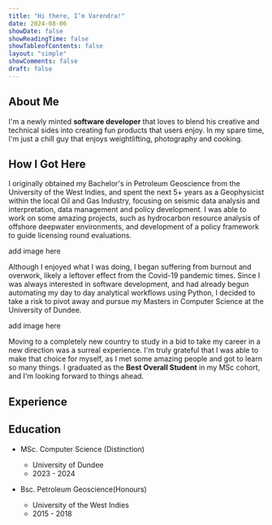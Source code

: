 ```yaml
---
title: "Hi there, I’m Varendra!"
date: 2024-08-06
showDate: false
showReadingTime: false
showTableofContents: false
layout: "simple"
showComments: false
draft: false
---
```


## About Me

I'm a newly minted **software developer** that loves to blend his creative and technical sides into creating fun products that users enjoy. In my spare time, I'm just a chill guy that enjoys weightlifting, photography and cooking.

## How I Got Here

I originally obtained my Bachelor's in Petroleum Geoscience from the University of the West Indies, and spent the next 5+ years as a Geophysicist within the local Oil and Gas Industry, focusing on seismic data analysis and interpretation, data management and policy development. I was able to work on some amazing projects, such as hydrocarbon resource analysis of offshore deepwater environments, and development of a policy framework to guide licensing round evaluations.

add image here

Although I enjoyed what I was doing, I began suffering from burnout and overwork, likely a leftover effect from the Covid-19 pandemic times. Since I was always interested in software development, and had already begun automating my day to day analytical workflows using Python, I decided to take a risk to pivot away and pursue my Masters in Computer Science at the University of Dundee.

add image here

Moving to a completely new country to study in a bid to take my career in a new direction was a surreal experience. I'm truly grateful that I was able to make that choice for myself, as I met some amazing people and got to learn so many things. I graduated as the **Best Overall Student** in my MSc cohort, and I'm looking forward to things ahead.


## Experience

## Education

- MSc. Computer Science (Distinction) 
    - University of Dundee 
    - 2023 - 2024

- Bsc. Petroleum Geoscience(Honours)
    - University of the West Indies
    - 2015 - 2018
